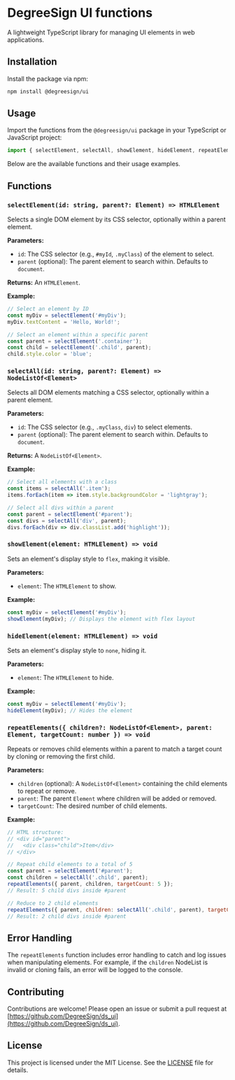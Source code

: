 # DegreeSign UI functions

A lightweight TypeScript library for managing UI elements in web applications.

## Installation

Install the package via npm:

```bash
npm install @degreesign/ui
```

## Usage

Import the functions from the `@degreesign/ui` package in your TypeScript or JavaScript project:

```javascript
import { selectElement, selectAll, showElement, hideElement, repeatElements } from '@degreesign/ui';
```

Below are the available functions and their usage examples.

## Functions

### `selectElement(id: string, parent?: Element) => HTMLElement`

Selects a single DOM element by its CSS selector, optionally within a parent element.

**Parameters:**
- `id`: The CSS selector (e.g., `#myId`, `.myClass`) of the element to select.
- `parent` (optional): The parent element to search within. Defaults to `document`.

**Returns:** An `HTMLElement`.

**Example:**
```javascript
// Select an element by ID
const myDiv = selectElement('#myDiv');
myDiv.textContent = 'Hello, World!';

// Select an element within a specific parent
const parent = selectElement('.container');
const child = selectElement('.child', parent);
child.style.color = 'blue';
```

### `selectAll(id: string, parent?: Element) => NodeListOf<Element>`

Selects all DOM elements matching a CSS selector, optionally within a parent element.

**Parameters:**
- `id`: The CSS selector (e.g., `.myClass`, `div`) to select elements.
- `parent` (optional): The parent element to search within. Defaults to `document`.

**Returns:** A `NodeListOf<Element>`.

**Example:**
```javascript
// Select all elements with a class
const items = selectAll('.item');
items.forEach(item => item.style.backgroundColor = 'lightgray');

// Select all divs within a parent
const parent = selectElement('#parent');
const divs = selectAll('div', parent);
divs.forEach(div => div.classList.add('highlight'));
```

### `showElement(element: HTMLElement) => void`

Sets an element's display style to `flex`, making it visible.

**Parameters:**
- `element`: The `HTMLElement` to show.

**Example:**
```javascript
const myDiv = selectElement('#myDiv');
showElement(myDiv); // Displays the element with flex layout
```

### `hideElement(element: HTMLElement) => void`

Sets an element's display style to `none`, hiding it.

**Parameters:**
- `element`: The `HTMLElement` to hide.

**Example:**
```javascript
const myDiv = selectElement('#myDiv');
hideElement(myDiv); // Hides the element
```

### `repeatElements({ children?: NodeListOf<Element>, parent: Element, targetCount: number }) => void`

Repeats or removes child elements within a parent to match a target count by cloning or removing the first child.

**Parameters:**
- `children` (optional): A `NodeListOf<Element>` containing the child elements to repeat or remove.
- `parent`: The parent `Element` where children will be added or removed.
- `targetCount`: The desired number of child elements.

**Example:**
```javascript
// HTML structure:
// <div id="parent">
//   <div class="child">Item</div>
// </div>

// Repeat child elements to a total of 5
const parent = selectElement('#parent');
const children = selectAll('.child', parent);
repeatElements({ parent, children, targetCount: 5 });
// Result: 5 child divs inside #parent

// Reduce to 2 child elements
repeatElements({ parent, children: selectAll('.child', parent), targetCount: 2 });
// Result: 2 child divs inside #parent
```

## Error Handling

The `repeatElements` function includes error handling to catch and log issues when manipulating elements. For example, if the `children` NodeList is invalid or cloning fails, an error will be logged to the console.

## Contributing

Contributions are welcome! Please open an issue or submit a pull request at [https://github.com/DegreeSign/ds_ui](https://github.com/DegreeSign/ds_ui).

## License

This project is licensed under the MIT License. See the [LICENSE](https://github.com/DegreeSign/ds_ui/blob/main/LICENSE) file for details.